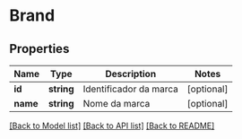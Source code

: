 # Brand

## Properties
Name | Type | Description | Notes
------------ | ------------- | ------------- | -------------
**id** | **string** | Identificador da marca | [optional] 
**name** | **string** | Nome da marca | [optional] 

[[Back to Model list]](../README.md#documentation-for-models) [[Back to API list]](../README.md#documentation-for-api-endpoints) [[Back to README]](../README.md)


